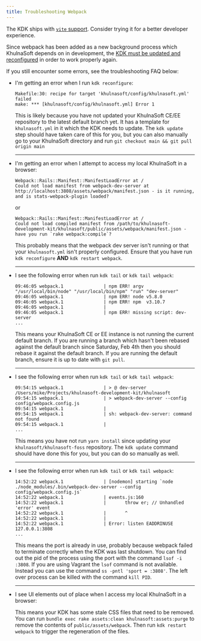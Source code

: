 ```yaml
---
title: Troubleshooting Webpack
---
```


The KDK ships with [`vite` support](../configuration.md#vite-settings). Consider trying it for a better developer experience.

Since webpack has been added as a new background process which KhulnaSoft depends on
in development, the [KDK must be updated and reconfigured](../_index.md#update-kdk) in
order to work properly again.

If you still encounter some errors, see the troubleshooting FAQ below:

- I'm getting an error when I run `kdk reconfigure`:

  ```plaintext
  Makefile:30: recipe for target 'khulnasoft/config/khulnasoft.yml' failed
  make: *** [khulnasoft/config/khulnasoft.yml] Error 1
  ```

  This is likely because you have not updated your KhulnaSoft CE/EE repository to
  the latest default branch yet. It has a template for `khulnasoft.yml` in it which
  the KDK needs to update. The `kdk update` step should have taken care of this
  for you, but you can also manually go to your KhulnaSoft directory and run
  `git checkout main && git pull origin main`

    ---

- I'm getting an error when I attempt to access my local KhulnaSoft in a browser:

  ```plaintext
  Webpack::Rails::Manifest::ManifestLoadError at /
  Could not load manifest from webpack-dev-server at http://localhost:3808/assets/webpack/manifest.json - is it running, and is stats-webpack-plugin loaded?
  ```

  or

  ```plaintext
  Webpack::Rails::Manifest::ManifestLoadError at /
  Could not load compiled manifest from /path/to/khulnasoft-development-kit/khulnasoft/public/assets/webpack/manifest.json - have you run `rake webpack:compile`?
  ```

  This probably means that the webpack dev server isn't running or that your
  `khulnasoft.yml` isn't properly configured. Ensure that you have run
  `kdk reconfigure` **AND** `kdk restart webpack`.

  ---

- I see the following error when run `kdk tail` or `kdk tail webpack`:

  ```plaintext
  09:46:05 webpack.1               | npm ERR! argv "/usr/local/bin/node" "/usr/local/bin/npm" "run" "dev-server"
  09:46:05 webpack.1               | npm ERR! node v5.8.0
  09:46:05 webpack.1               | npm ERR! npm  v3.10.7
  09:46:05 webpack.1               |
  09:46:05 webpack.1               | npm ERR! missing script: dev-server
  ...
  ```

  This means your KhulnaSoft CE or EE instance is not running the current default
  branch. If you are running a branch which hasn't been rebased against the
  default branch since Saturday, Feb 4th then you should rebase it against the
  default branch. If you are running the default branch, ensure it is up to date
  with `git pull`.

  ---

- I see the following error when run `kdk tail` or `kdk tail webpack`:

  ```plaintext
  09:54:15 webpack.1               | > @ dev-server /Users/mike/Projects/khulnasoft-development-kit/khulnasoft
  09:54:15 webpack.1               | > webpack-dev-server --config config/webpack.config.js
  09:54:15 webpack.1               |
  09:54:15 webpack.1               | sh: webpack-dev-server: command not found
  09:54:15 webpack.1               |
  ...
  ```

  This means you have not run `yarn install` since updating your `khulnasoft/khulnasoft-foss`
  repository. The `kdk update` command should have done this for you, but you
  can do so manually as well.

  ---

- I see the following error when run `kdk tail` or `kdk tail webpack`:

  ```plaintext
  14:52:22 webpack.1               | [nodemon] starting `node ./node_modules/.bin/webpack-dev-server --config config/webpack.config.js`
  14:52:22 webpack.1               | events.js:160
  14:52:22 webpack.1               |       throw er; // Unhandled 'error' event
  14:52:22 webpack.1               |       ^
  14:52:22 webpack.1               |
  14:52:22 webpack.1               | Error: listen EADDRINUSE 127.0.0.1:3808
  ...
  ```

  This means the port is already in use, probably because webpack failed to
  terminate correctly when the KDK was last shutdown. You can find out the pid
  of the process using the port with the command `lsof -i :3808`. If you are
  using Vagrant the `lsof` command is not available. Instead you can use the
  command `ss -pntl 'sport = :3808'`. The left over process can be killed with
  the command `kill PID`.

  ---

- I see UI elements out of place when I access my local KhulnaSoft in a browser:

  This means your KDK has some stale CSS files that need to be removed. You can run `bundle exec rake assets:clean khulnasoft:assets:purge`
  to remove the contents of `public/assets/webpack`. Then run `kdk restart webpack` to trigger the regeneration of the files.
